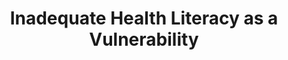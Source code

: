 ---
name: "Inadequate Health Literacy As A Vulnerability"
title: "Inadequate Health Literacy as a Vulnerability"
project: null
event: "CHI 2013 Workshop on Designing For- and With- Vulnerable People"
authors:
- name: "Utami, D."
- name: "Bickmore, T."
year: 2013
resources: null
external_url: null
draft: false 
headless: true
---